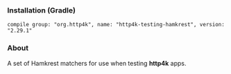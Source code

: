 ### Installation (Gradle)
```compile group: "org.http4k", name: "http4k-testing-hamkrest", version: "2.29.1"```

### About

A set of Hamkrest matchers for use when testing **http4k** apps.

<script src="https://gist-it.appspot.com/https://github.com/http4k/http4k/blob/master/src/docs/guide/modules/hamkrest/example.kt"></script>
